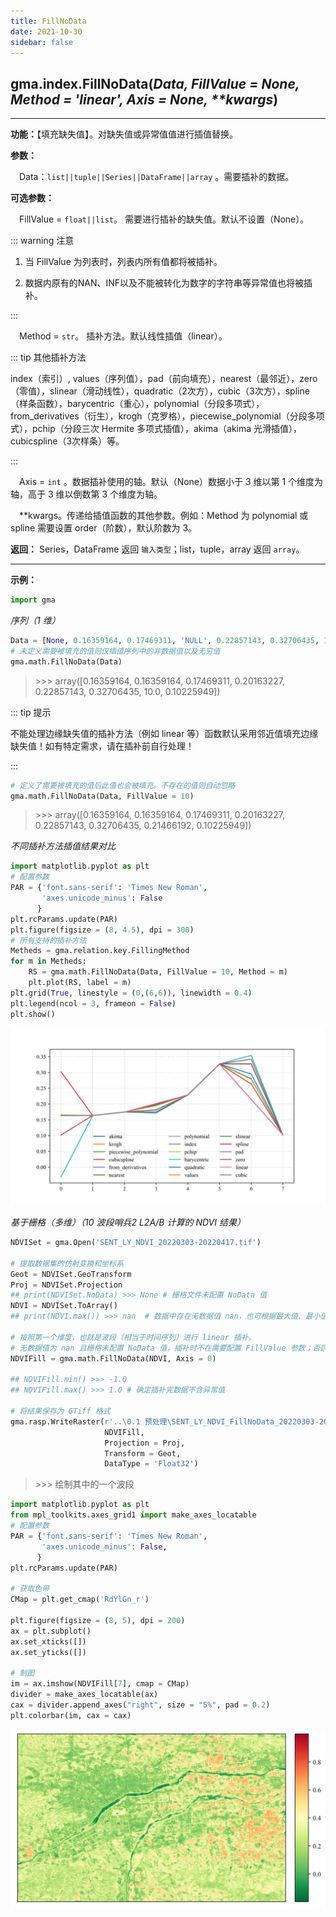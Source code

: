 ```yaml
---
title: FillNoData
date: 2021-10-30
sidebar: false
---
```


## gma.index.**FillNoData**(*Data, FillValue = None, Method = 'linear', Axis = None, \*\*kwargs*)

---

**功能：**【填充缺失值】。对缺失值或异常值值进行插值替换。

**参数：**

&emsp;Data：`list||tuple||Series||DataFrame||array` 。需要插补的数据。

**可选参数：**

&emsp;FillValue = `float||list`。 需要进行插补的缺失值。默认不设置（None）。

::: warning 注意

1. 当 FillValue 为列表时，列表内所有值都将被插补。

2. 数据内原有的NAN、INF以及不能被转化为数字的字符串等异常值也将被插补。

:::

&emsp;Method = `str`。 插补方法。默认线性插值（linear）。

::: tip 其他插补方法

 index（索引）, values（序列值），pad（前向填充），nearest（最邻近），zero（零值），slinear（滑动线性），quadratic（2次方），cubic（3次方），spline（样条函数），barycentric（重心），polynomial（分段多项式），from_derivatives（衍生），krogh（克罗格），piecewise_polynomial（分段多项式），pchip（分段三次 Hermite 多项式插值），akima（akima 光滑插值），cubicspline（3次样条）等。

:::

&emsp;Axis = `int` <Badge text="1.0.8"/> 。数据插补使用的轴。默认（None）数据小于 3 维以第 1 个维度为轴，高于 3 维以倒数第 3 个维度为轴。

&emsp;**kwargs。传递给插值函数的其他参数。例如：Method 为 polynomial 或 spline 需要设置 order（阶数），默认阶数为 3。

**返回：** Series，DataFrame 返回 `输入类型`；list，tuple，array 返回 `array`。

---

**示例：**
```python
import gma
```

*序列（1 维）*

```python
Data = [None, 0.16359164, 0.17469311, 'NULL', 0.22857143, 0.32706435, 10, 0.10225949]
# 未定义需要被填充的值则仅插值序列中的非数据值以及无穷值
gma.math.FillNoData(Data)
```
> \>>> array([0.16359164, 0.16359164, 0.17469311, 0.20163227, 0.22857143, 0.32706435, 10.0, 0.10225949])

::: tip 提示

不能处理边缘缺失值的插补方法（例如 linear 等）函数默认采用邻近值填充边缘缺失值！如有特定需求，请在插补前自行处理！

:::

```python
# 定义了需要被填充的值后此值也会被填充。不存在的值则自动忽略
gma.math.FillNoData(Data, FillValue = 10)
```

> \>>> array([0.16359164, 0.16359164, 0.17469311, 0.20163227, 0.22857143, 0.32706435, 0.21466192, 0.10225949])

*不同插补方法插值结果对比*

```python
import matplotlib.pyplot as plt
# 配置参数
PAR = {'font.sans-serif': 'Times New Roman',
       'axes.unicode_minus': False
      }
plt.rcParams.update(PAR)
plt.figure(figsize = (8, 4.5), dpi = 300)
# 所有支持的插补方法
Metheds = gma.relation.key.FillingMethod
for m in Metheds:
    RS = gma.math.FillNoData(Data, FillValue = 10, Method = m)
    plt.plot(RS, label = m)
plt.grid(True, linestyle = (0,(6,6)), linewidth = 0.4)
plt.legend(ncol = 3, frameon = False)
plt.show()
```
![](/math/FillNoData.svg)

*基于栅格（多维）（10 波段哨兵2 L2A/B 计算的 NDVI 结果）*

```python
NDVISet = gma.Open('SENT_LY_NDVI_20220303-20220417.tif')

# 提取数据集的仿射变换和坐标系
Geot = NDVISet.GeoTransform
Proj = NDVISet.Projection
## print(NDVISet.NoData) >>> None # 栅格文件未配置 NoData 值
NDVI = NDVISet.ToArray()
## print(NDVI.max()) >>> nan  # 数据中存在无数据值 nan，也可根据最大值、最小值确定异常值。

# 按照第一个维度，也就是波段（相当于时间序列）进行 linear 插补。
# 无数据值为 nan 且栅格未配置 NoData 值，插补时不在需要配置 FillValue 参数；否则可配置为栅格 NoData 值或自行指定 FillValue 值。
NDVIFill = gma.math.FillNoData(NDVI, Axis = 0)

## NDVIFill.min() >>> -1.0
## NDVIFill.max() >>> 1.0 # 确定插补完数据不含异常值

# 将结果保存为 GTiff 格式
gma.rasp.WriteRaster(r'..\0.1 预处理\SENT_LY_NDVI_FillNoData_20220303-20220417.tif', 
                     NDVIFill, 
                     Projection = Proj, 
                     Transform = Geot,
                     DataType = 'Float32')
```
> \>>> 绘制其中的一个波段

```python
import matplotlib.pyplot as plt
from mpl_toolkits.axes_grid1 import make_axes_locatable
# 配置参数
PAR = {'font.sans-serif': 'Times New Roman',
       'axes.unicode_minus': False,
      }
plt.rcParams.update(PAR)

# 获取色带
CMap = plt.get_cmap('RdYlGn_r')

plt.figure(figsize = (8, 5), dpi = 200)
ax = plt.subplot()
ax.set_xticks([])
ax.set_yticks([])

# 制图
im = ax.imshow(NDVIFill[7], cmap = CMap)
divider = make_axes_locatable(ax)
cax = divider.append_axes("right", size = "5%", pad = 0.2)
plt.colorbar(im, cax = cax)
```
![](/math/FillNoData.webp)
